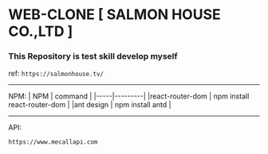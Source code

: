 # WEB-CLONE [ SALMON HOUSE CO.,LTD ]

### This Repository is test skill develop myself

ref: 
    `https://salmonhouse.tv/`

---
NPM:
| NPM | command |
|-----|---------|
|react-router-dom | npm install react-router-dom |
|ant design | npm install antd |

---

API:

`https://www.mecallapi.com`